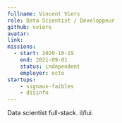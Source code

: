 ```yaml
---
fullname: Vincent Viers
role: Data Scientist / Développeur
github: vviers
avatar:
link:
missions:
  - start: 2020-10-19
    end: 2021-09-01
    status: independent
    employer: octo
startups:
    - signaux-faibles
    - disinfo
---
```



Data scientist full-stack. il/lui.
